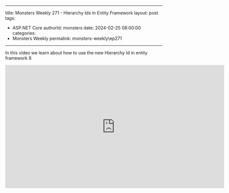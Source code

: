 
---
title: Monsters Weekly 271 -  Hierarchy Ids in Entity Framework
layout: post
tags: 
  - ASP.NET Core
authorId: monsters
date: 2024-02-25 08:00:00
categories:
  - Monsters Weekly
permalink: monsters-weekly\ep271
---

In this video we learn about how to use the new Hierarchy Id in entity framework 8

<iframe width="702" height="395" src="https://youtu.be/kwXwsSUtVHk" frameborder="0" allow="accelerometer; autoplay; encrypted-media; gyroscope; picture-in-picture" allowfullscreen></iframe>
